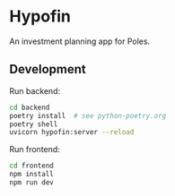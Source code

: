 # Hypofin

An investment planning app for Poles.

## Development

Run backend:

```sh
cd backend
poetry install  # see python-poetry.org
poetry shell
uvicorn hypofin:server --reload
```

Run frontend:

```sh
cd frontend
npm install
npm run dev
```
